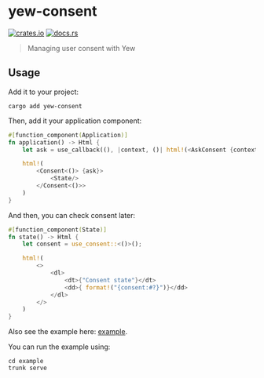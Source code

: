 # yew-consent

[![crates.io](https://img.shields.io/crates/v/yew-consent.svg)](https://crates.io/crates/yew-consent)
[![docs.rs](https://docs.rs/yew-consent/badge.svg)](https://docs.rs/yew-consent)

> Managing user consent with Yew

## Usage

Add it to your project:

```shell
cargo add yew-consent
```

Then, add it your application component:

```rust
#[function_component(Application)]
fn application() -> Html {
    let ask = use_callback((), |context, ()| html!(<AskConsent {context} />));

    html!(
        <Consent<()> {ask}>
            <State/>
        </Consent<()>>
    )
}
```

And then, you can check consent later:

```rust
#[function_component(State)]
fn state() -> Html {
    let consent = use_consent::<()>();

    html!(
        <>
            <dl>
                <dt>{"Consent state"}</dt>
                <dd>{ format!("{consent:#?}")}</dd>
            </dl>
        </>
    )
}
```

Also see the example here: [example](example).

You can run the example using:

```shell
cd example
trunk serve
```
